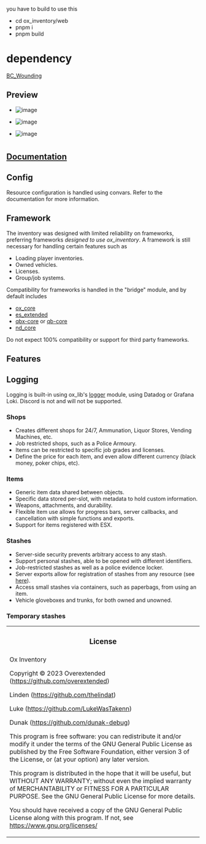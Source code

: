 you have to build to use this
- cd ox_inventory/web
- pnpm i
- pnpm build

# dependency 
[BC_Wounding](https://brocode.tebex.io/package/6121826)

## Preview
- ![image](https://github.com/ItzMuri/ox_inventory-brocode/assets/88394932/a34cc0ef-b113-4f27-aea8-87e1882fc908)

- ![image](https://github.com/ItzMuri/ox_inventory-brocode/assets/88394932/3e315554-8e77-4f5d-b4c5-d6a3ab847aaf)

- ![image](https://github.com/ItzMuri/ox_inventory-brocode/assets/88394932/0d87b8e8-9216-49d2-a809-8952d9519008)

#

<h2><a href='https://overextended.dev/ox_inventory'>Documentation</a></h3></div>

## Config

Resource configuration is handled using convars. Refer to the documentation for more information.

## Framework

The inventory was designed with limited reliability on frameworks, preferring frameworks _designed to use ox_inventory_. A framework is still necessary for handling certain features such as

- Loading player inventories.
- Owned vehicles.
- Licenses.
- Group/job systems.

Compatibility for frameworks is handled in the "bridge" module, and by default includes

- [ox_core](https://github.com/overextended/ox_core)
- [es_extended](https://github.com/esx-framework/esx_core)
- [qbx-core](https://github.com/Qbox-project/qbx_core) or [qb-core](https://github.com/qbcore-framework/qb-core)
- [nd_core](https://github.com/ND-Framework/ND_Core)

Do not expect 100% compatibility or support for third party frameworks.

## Features

## Logging

Logging is built-in using ox_lib's [logger](https://overextended.dev/ox_lib/Modules/Logger/Server#liblogger) module, using Datadog or Grafana Loki. Discord is not and will not be supported.

### Shops

- Creates different shops for 24/7, Ammunation, Liquor Stores, Vending Machines, etc.
- Job restricted shops, such as a Police Armoury.
- Items can be restricted to specific job grades and licenses.
- Define the price for each item, and even allow different currency (black money, poker chips, etc).

### Items

- Generic item data shared between objects.
- Specific data stored per-slot, with metadata to hold custom information.
- Weapons, attachments, and durability.
- Flexible item use allows for progress bars, server callbacks, and cancellation with simple functions and exports.
- Support for items registered with ESX.

### Stashes

- Server-side security prevents arbitrary access to any stash.
- Support personal stashes, able to be opened with different identifiers.
- Job-restricted stashes as well as a police evidence locker.
- Server exports allow for registration of stashes from any resource (see [here](https://github.com/overextended/ox_inventory_examples/blob/main/server.lua)).
- Access small stashes via containers, such as paperbags, from using an item.
- Vehicle gloveboxes and trunks, for both owned and unowned.

### Temporary stashes

<table><tr><td><h3 align='center'>License</h3></tr></td>
<tr><td>
Ox Inventory


Copyright © 2023 Overextended (https://github.com/overextended)

Linden (https://github.com/thelindat)

Luke (https://github.com/LukeWasTakenn)

Dunak (https://github.com/dunak-debug)

This program is free software: you can redistribute it and/or modify
it under the terms of the GNU General Public License as published by
the Free Software Foundation, either version 3 of the License, or
(at your option) any later version.

This program is distributed in the hope that it will be useful,
but WITHOUT ANY WARRANTY; without even the implied warranty of
MERCHANTABILITY or FITNESS FOR A PARTICULAR PURPOSE. See the
GNU General Public License for more details.

You should have received a copy of the GNU General Public License
along with this program.
If not, see <https://www.gnu.org/licenses/>

</td></tr></table>
